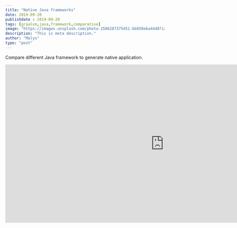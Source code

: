```yaml
---
title: "Native Java frameworks"
date: 2019-09-20
publishdate : 2019-09-20
tags: [graalvm,java,framework,comparative]
image: "https://images.unsplash.com/photo-1506287375451-bb850eba44d0?ixlib=rb-1.2.1&ixid=eyJhcHBfaWQiOjEyMDd9&auto=format&fit=crop&w=675&q=80"
description: "This is meta description."
author: "Malys"
type: "post"
---
```


Compare different Java framework to generate native application.

<iframe src="https://docs.google.com/spreadsheets/d/e/2PACX-1vTlum2-EkQbcQiR0xuJAatsmiub8ky3MH8ZIjfVT-ZI6Iw2rwisZ9yolP1HPWhLX22afu22EVUUVLOd/pubhtml?gid=2096152561&single=true" name="native" scrolling="no" frameborder="0" marginheight="0px" marginwidth="0px" height="500px" width="1000px" allowfullscreen></iframe>
